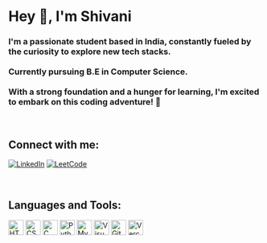 # Hey 👋, I'm Shivani

### I'm a passionate student based in India, constantly fueled by the curiosity to explore new tech stacks. <br><br>Currently pursuing B.E in Computer Science.<br><br> With a strong foundation and a hunger for learning, I'm excited to embark on this coding adventure! 🚀
<br>

## Connect with me:

[![LinkedIn](https://skillicons.dev/icons?i=linkedin)](https://www.linkedin.com/in/shivani-n-331764227ji) 
[![LeetCode](https://upload.wikimedia.org/wikipedia/commons/1/19/LeetCode_logo_black.png)](https://leetcode.com/shivaninuji)



<br>
<h2 align="left">Languages and Tools:</h2>
<div>
   <img src="https://skillicons.dev/icons?i=html" width="30" alt="HTML">
   <img src="https://skillicons.dev/icons?i=css" width="30" alt="CSS">
   <img src="https://skillicons.dev/icons?i=c" width="30" alt="C">
   <img src="https://skillicons.dev/icons?i=py" width="30" alt="Python">
   <img src="https://skillicons.dev/icons?i=mysql" width="30" alt="MySql">
   <img src="https://skillicons.dev/icons?i=vscode" width="30" alt="Visual Studio Code">
   <img src="https://skillicons.dev/icons?i=git" width="30" alt="Git">
   <img src="https://skillicons.dev/icons?i=vercel" width="30" alt="Vercel">
   
  
</div>




